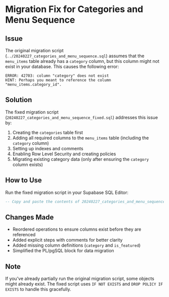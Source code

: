 # Migration Fix for Categories and Menu Sequence

## Issue

The original migration script (`../20240227_categories_and_menu_sequence.sql`) assumes that the `menu_items` table already has a `category` column, but this column might not exist in your database. This causes the following error:

```
ERROR: 42703: column "category" does not exist
HINT: Perhaps you meant to reference the column "menu_items.category_id".
```

## Solution

The fixed migration script (`20240227_categories_and_menu_sequence_fixed.sql`) addresses this issue by:

1. Creating the `categories` table first
2. Adding all required columns to the `menu_items` table (including the `category` column)
3. Setting up indexes and comments
4. Enabling Row Level Security and creating policies
5. Migrating existing category data (only after ensuring the `category` column exists)

## How to Use

Run the fixed migration script in your Supabase SQL Editor:

```sql
-- Copy and paste the contents of 20240227_categories_and_menu_sequence_fixed.sql
```

## Changes Made

- Reordered operations to ensure columns exist before they are referenced
- Added explicit steps with comments for better clarity
- Added missing column definitions (`category` and `is_featured`)
- Simplified the PL/pgSQL block for data migration

## Note

If you've already partially run the original migration script, some objects might already exist. The fixed script uses `IF NOT EXISTS` and `DROP POLICY IF EXISTS` to handle this gracefully. 
